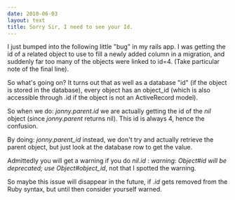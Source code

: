 ```yaml
---
date: 2010-06-03
layout: text
title: Sorry Sir, I need to see your Id.
---
```


I just bumped into the following little "bug" in my rails app. I was getting the id of a related object to use to fill a newly added column in a migration, and suddenly far too many of the objects were linked to id=4. (Take particular note of the final line).

<script src="http://gist.github.com/423842.js"></script>

So what's going on? It turns out that as well as a database "id" (if the object is stored in the database), every object has an object_id (which is also accessible through .id if the object is not an ActiveRecord model).

So when we do: *jonny.parent.id* we are actually getting the id of the _nil_ object (since *jonny.parent* returns nil). This id is always 4, hence the confusion.

By doing: *jonny.parent_id* instead, we don't try and actually retrieve the parent object, but just look at the database row to get the value.

Admittedly you will get a warning if you do _nil.id_ : _warning: Object#id will be deprecated; use Object#object_id_, not that I spotted the warning.

So maybe this issue will disappear in the future, if _.id_ gets removed from the Ruby syntax, but until then consider yourself warned.

